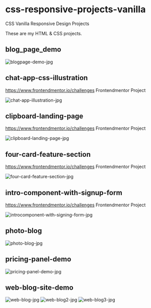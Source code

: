 # css-responsive-projects-vanilla
CSS Vanilla Responsive Design Projects 

These are my HTML & CSS projects. 

## blog_page_demo

![blogpage-demo-jpg](https://res.cloudinary.com/di3ejxszt/image/upload/v1647093596/Portfolio/css-projects-design-png/blog-page-demo_nnghqx.png)

## chat-app-css-illustration

https://www.frontendmentor.io/challenges Frontendmentor Project

![chat-app-illustration-jpg](https://res.cloudinary.com/di3ejxszt/image/upload/v1647093589/Portfolio/css-projects-design-png/chat-app-desktop-design_fbh1lt.png)

## clipboard-landing-page

https://www.frontendmentor.io/challenges Frontendmentor Project

![clipboard-landing-page-jpg](https://res.cloudinary.com/di3ejxszt/image/upload/v1647093586/Portfolio/css-projects-design-png/clipboard-landing-page_mkaojk.png)

## four-card-feature-section

https://www.frontendmentor.io/challenges Frontendmentor Project

![four-card-feature-section-jpg](https://res.cloudinary.com/di3ejxszt/image/upload/v1647093587/Portfolio/css-projects-design-png/four-card-feature-section_auxkrg.png)

## intro-component-with-signup-form

https://www.frontendmentor.io/challenges Frontendmentor Project

![introcomponent-with-signing-form-jpg](https://res.cloudinary.com/di3ejxszt/image/upload/v1647093586/Portfolio/css-projects-design-png/intro-component-with-signup-form_bsyr3p.png)

## photo-blog

![photo-blog-jpg](https://res.cloudinary.com/di3ejxszt/image/upload/v1647093595/Portfolio/css-projects-design-png/photo-blog_zwmok3.png)

## pricing-panel-demo

![pricing-panel-demo-jpg](https://res.cloudinary.com/di3ejxszt/image/upload/v1648148774/Portfolio/css-projects-design-png/pricing-panel-demo-design_ha8x77.png)

## web-blog-site-demo

![web-blog-jpg](https://res.cloudinary.com/di3ejxszt/image/upload/v1647093595/Portfolio/css-projects-design-png/web-site-demo-home_a9dkg7.png)
![web-blog2-jpg](https://res.cloudinary.com/di3ejxszt/image/upload/v1647093592/Portfolio/css-projects-design-png/web-site-demo-recent-post_gqj6uj.png)
![web-blog3-jpg](https://res.cloudinary.com/di3ejxszt/image/upload/v1647093591/Portfolio/css-projects-design-png/web-site-demo-aboutMe_olryhh.png)
